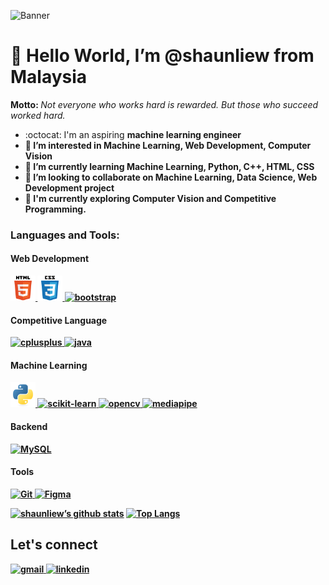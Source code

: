 
![Banner](https://user-images.githubusercontent.com/63916254/158003898-46bdb899-5a71-4736-83ee-b24fe51afccc.png)


<h1>👋 Hello World, I’m @shaunliew from Malaysia</h1>
<p> <b>Motto: </b><i>Not everyone who works hard is rewarded. But those who succeed worked hard.</i><p>


- :octocat: I'm an aspiring <b>machine learning engineer
- 👀 I’m interested in Machine Learning, Web Development, Computer Vision
- 🌱 I’m currently learning Machine Learning, Python, C++, HTML, CSS
- 💞️ I’m looking to collaborate on Machine Learning, Data Science, Web Development project
- 🚩 I'm currently exploring Computer Vision and Competitive Programming.

  
<h3 align="left">Languages and Tools:</h3>
  
<h4 align="left">Web Development</h4>
  
<p align="left">
     <a href="https://www.w3.org/html/" target="_blank">
        <img src="https://raw.githubusercontent.com/devicons/devicon/master/icons/html5/html5-original-wordmark.svg"
            alt="html5" width="40" height="40" /> </a>
    <a href="https://www.w3schools.com/css/" target="_blank">
        <img src="https://raw.githubusercontent.com/devicons/devicon/master/icons/css3/css3-original-wordmark.svg"
            alt="css3" width="40" height="40" /> </a>
      <a href="https://www.w3schools.com/bootstrap/default.asp" target="_blank">
        <img src="https://external-content.duckduckgo.com/iu/?u=http%3A%2F%2Fpluspng.com%2Fimg-png%2Fbootstrap-png-bootstrap-512.png&f=1&nofb=1"
            alt="bootstrap" width="40" height="40" /> </a>
</p>  
  
<h4 align="left">Competitive Language</h4>
<p align="left">
    <a href="https://www.w3schools.com/cpp/" target="_blank">
        <img src="https://user-images.githubusercontent.com/63916254/158005176-11c89c3f-527d-49f6-847e-ab8bd0265728.png"
            alt="cplusplus" width="40" height="40" /> </a>
      <a href="https://www.w3schools.com/java/default.asp" target="_blank">
        <img src="https://user-images.githubusercontent.com/63916254/158005243-055cea46-cc4d-4622-a5bc-c3dfc4d013d0.png"
            alt="java" width="45" height="45" /> </a>
</p>  
  
<h4 align="left">Machine Learning</h4>  
<p align="left">
    <a href="https://www.python.org" target="_blank">
        <img src="https://raw.githubusercontent.com/devicons/devicon/master/icons/python/python-original.svg"
            alt="python" width="40" height="40" /> </a>
      <a href="https://scikit-learn.org/stable/about.html" target="_blank">
        <img src="https://user-images.githubusercontent.com/63916254/158005021-d4bc1389-c8b2-407b-9b8e-813d9adb6eaa.png"
            alt="scikit-learn" width="55" height="40" /> </a>
       <a href="https://opencv.org/" target="_blank">
        <img src="https://duckduckgo.com/i/bd708523.png"
            alt="opencv" width="40" height="40" /> </a>
        <a href="https://mediapipe.dev/index.html" target="_blank">
        <img src="https://mediapipe.dev/assets/img/brand.svg"
            alt="mediapipe" width="70" height="50" /> </a>
  
</p>
  
<h4 align="left">Backend</h4>  
<p align="left">
    <a href="https://www.mysql.com/" target="_blank">
        <img src="https://www.mysql.com/common/logos/logo-mysql-170x115.png"
            alt="MySQL" width="50" height="40" /> </a>
  
</p> 
</p>
  
<h4 align="left">Tools</h4>  
<p align="left">
    <a href="https://git-scm.com/" target="_blank">
        <img src="https://git-scm.com/images/logo@2x.png"
            alt="Git" width="40" height="40" /> </a>
      <a href="https://www.figma.com" target="_blank">
        <img src="https://external-content.duckduckgo.com/iu/?u=https%3A%2F%2Fwww.onlinemarketingtools.pro%2Fwp-content%2Fuploads%2F2018%2F10%2FFigma-logo.png&f=1&nofb=1"
            alt="Figma" width="40" height="40" /> </a>
</p> 

[![shaunliew’s github stats](https://github-readme-stats.vercel.app/api?username=shaunliew&theme=tokyonight)](https://github.com/shaunliew)
[![Top Langs](https://github-readme-stats.vercel.app/api/top-langs/?username=shaunliew&layout=compact&theme=react)](https://github.com/shaunliew)

<h2>Let's connect</h2>
<p align="left">
    <a href="mailto: shaunliew20@gmail.com" target="_blank">
        <img src="https://user-images.githubusercontent.com/63916254/158004837-7c7bb0f6-1843-441d-a234-30a8da6cae9e.png"
            alt="gmail" width="89" height="45" /> </a>
    <a href="https://www.linkedin.com/in/shaun-l-73a86612a/" target="_blank">
        <img src="https://user-images.githubusercontent.com/63916254/158004908-f67aa5e3-4de9-4372-851c-96c67ac46b2f.png"
            alt="linkedin" width="80" height="45" /> </a>
</p>  
  
<!---
shaunliew/shaunliew is a ✨ special ✨ repository because its `README.md` (this file) appears on your GitHub profile.
You can click the Preview link to take a look at your changes.
--->
